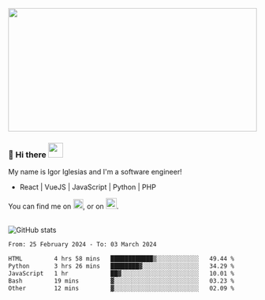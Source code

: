 <img src="https://c.tenor.com/KjVxfRrrncUAAAAd/matrix.gif" width="100%" height="250px">

### 🔭 Hi there <img src="https://raw.githubusercontent.com/MartinHeinz/MartinHeinz/master/wave.gif" width="30px">


My name is Igor Iglesias and I'm a software engineer!
<br>

<ul>
  <li> React | VueJS | JavaScript | Python | PHP </li>
</ul>
You can find me on <a href="https://twitter.com/IgorIglesias5"><img src="https://i.imgur.com/JLLlB5S.png" width="20px"></a>, or on <a href="https://www.linkedin.com/in/igor-iglesias-62478428/"><img src="https://i.imgur.com/PXyIkWx.png" width="22px"></a>.

<br>
<br>

![GitHub stats](https://github-readme-stats.vercel.app/api?username=igoiglesias&show_icons=true&count_private=true&theme=chartreuse-dark&hide_title=true)

<!--START_SECTION:waka-->

```txt
From: 25 February 2024 - To: 03 March 2024

HTML         4 hrs 58 mins   ████████████▒░░░░░░░░░░░░   49.44 %
Python       3 hrs 26 mins   ████████▓░░░░░░░░░░░░░░░░   34.29 %
JavaScript   1 hr            ██▓░░░░░░░░░░░░░░░░░░░░░░   10.01 %
Bash         19 mins         ▓░░░░░░░░░░░░░░░░░░░░░░░░   03.23 %
Other        12 mins         ▓░░░░░░░░░░░░░░░░░░░░░░░░   02.09 %
```

<!--END_SECTION:waka-->

